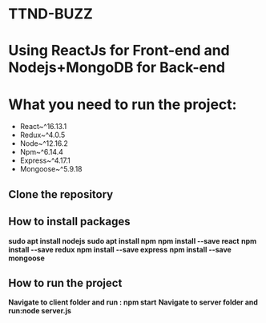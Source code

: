 # TTND-BUZZ
# Using ReactJs for Front-end and Nodejs+MongoDB for Back-end

# What you need to run the project:
 - React~^16.13.1
 - Redux~^4.0.5
 - Node~^12.16.2
 - Npm~^6.14.4
 - Express~^4.17.1
 - Mongoose~^5.9.18

## Clone the repository

## How to install packages
**sudo apt install nodejs** 
**sudo apt install npm**
**npm install --save react**
**npm install --save redux**
**npm install --save express**
**npm install --save mongoose**

## How to run the project
**Navigate to client folder and run : npm start**
**Navigate to server folder and run:node server.js**

